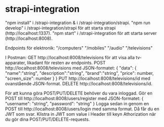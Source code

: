 # strapi-integration

"npm install" i /strapi-integration & i /strapi-integration/strapi.
"npm run develop" i /strapi-integration/strapi för att starta strapi (http://localhost:1337).
"npm start" i /strapi-integration för att starta server (http://localhost:8008).

Endpoints för elektronik:
"/computers"
"/mobiles"
"/audio"
"/televisions"

I Postman:
GET http://localhost:8008/televisions för att visa alla tv-apparater, likadant för resten av endpoints.
POST http://localhost:8008/televisions med JSON-formatet:
{
    "data": {
        "name":"string",
        "description":"string",
        "brand":"string",
        "price": number,
        "screen_size": number
    }
}
PUT http://localhost:8008/televisions/id med ovanstående JSON-format.
DELETE http://localhost:8008/televisions/id.

För att kunna göra POST/PUT/DELETE behöver du vara inloggad. Gör en POST till http://localhost:8008/users/register med JSON-formatet:
{
    "username": "string",
    "password": "string"
}
Logga sedan in genom en POST till http://localhost:8008/users/login med samma format. Då får du en JWT som svar. Klistra in JWT som value i Header till keyn Athorization när du gör dina POST/PUT/DELETE-requests.

